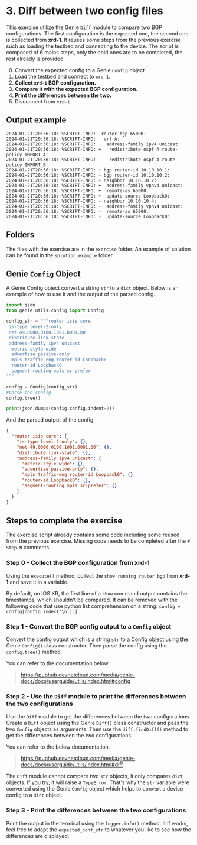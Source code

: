 # 3. Diff between two config files

This exercise utilize the Genie `Diff` module to compare two BGP configurations. 
The first configuration is the expected one, the second one is collected from **xrd-1**.
It reuses some steps from the previous exercise such as loading the testbed and connecting to the device.
The script is composed of 6 mains steps, only the bold ones are to be completed, the rest already is provided.

0. Convert the expected config to a Genie `Config` object.
1. Load the testbed and connect to `xrd-1`.
2. **Collect `xrd-1` BGP configuration.**
3. **Compare it with the expected BGP configuration.**
4. **Print the differences between the two.**
5. Disconnect from `xrd-1`.

## Output example

```
2024-01-21T20:36:18: %SCRIPT-INFO:  router bgp 65000:
2024-01-21T20:36:18: %SCRIPT-INFO:   vrf A:
2024-01-21T20:36:18: %SCRIPT-INFO:    address-family ipv4 unicast:
2024-01-21T20:36:18: %SCRIPT-INFO: +   redistribute ospf A route-policy IMPORT_A:
2024-01-21T20:36:18: %SCRIPT-INFO: -   redistribute ospf A route-policy IMPORT_B:
2024-01-21T20:36:18: %SCRIPT-INFO: + bgp router-id 10.10.10.1:
2024-01-21T20:36:18: %SCRIPT-INFO: - bgp router-id 10.10.10.2:
2024-01-21T20:36:18: %SCRIPT-INFO: + neighbor 10.10.10.2:
2024-01-21T20:36:18: %SCRIPT-INFO: +  address-family vpnv4 unicast:
2024-01-21T20:36:18: %SCRIPT-INFO: +  remote-as 65000:
2024-01-21T20:36:18: %SCRIPT-INFO: +  update-source Loopback0:
2024-01-21T20:36:18: %SCRIPT-INFO: - neighbor 10.10.10.4:
2024-01-21T20:36:18: %SCRIPT-INFO: -  address-family vpnv4 unicast:
2024-01-21T20:36:18: %SCRIPT-INFO: -  remote-as 65000:
2024-01-21T20:36:18: %SCRIPT-INFO: -  update-source Loopback0:
```

## Folders

The files with the exercise are in the `exercise` folder. An example of solution can be found in the `solution_example` folder.

## Genie `Config` Object

A Genie Config object convert a string `str` to a `dict` object. Below is an example of how to use it and the output of the parsed config.

```python
import json
from genie.utils.config import Config

config_str = """router isis core
 is-type level-2-only
 net 49.0000.0100.1001.0001.00
 distribute link-state
 address-family ipv4 unicast
  metric-style wide
  advertise passive-only
  mpls traffic-eng router-id Loopback0
  router-id Loopback0
  segment-routing mpls sr-prefer
"""

config = Config(config_str)
#parse the config
config.tree()

print(json.dumps(config.config,indent=2))
```

And the parsed output of the config

```json
{
  "router isis core": {
    "is-type level-2-only": {},
    "net 49.0000.0100.1001.0001.00": {},
    "distribute link-state": {},
    "address-family ipv4 unicast": {
      "metric-style wide": {},
      "advertise passive-only": {},
      "mpls traffic-eng router-id Loopback0": {},
      "router-id Loopback0": {},
      "segment-routing mpls sr-prefer": {}
    }
  }
}
```

## Steps to complete the exercise

The exercise script already contains some code including some reused from the previous exercise. Missing code needs to be completed after the `# Step N` comments.

### Step 0 - Collect the BGP configuration from **xrd-1**

Using the `execute()` method, collect the `show running router bgp` from **xrd-1** and save it in a variable.

By default, on IOS XR, the first line of a `show` command output contains the timestamps, which shouldn't be compared. 
It can be removed with the following code that use python list comprehension on a string:  `config = config[config.index('\n'):]`


### Step 1 - Convert the BGP config output to a `Config` object

Convert the config output which is a string `str` to a Config object using the Genie `Config()` class constructor.
Then parse the config using the `config.tree()` method.

You can refer to the documentation below.

> https://pubhub.devnetcloud.com/media/genie-docs/docs/userguide/utils/index.html#config

### Step 2 - Use the `Diff` module to print the differences between the two configurations

Use the `Diff` module to get the differences between the two configurations. 
Create a `Diff` object using the Genie `Diff()` class constructor and pass the two `Config` objects as arguments.
Then use the `diff.findDiff()` method to get the differences between the two configurations.

You can refer to the below documentation.

> https://pubhub.devnetcloud.com/media/genie-docs/docs/userguide/utils/index.html#diff

The `Diff` module cannot compare two `str` objects, it only compares `dict` objects. If you try, it will raise a `TypeError`. 
That's why the `str` variable were converted using the Genie `Config` object which helps to convert a device config to a `dict` object.

### Step 3 - Print the differences between the two configurations

Print the output in the terminal using the `logger.info()` method. 
It if works, feel free to adapt the `expected_conf_str` to whatever you like to see how the differences are displayed.

